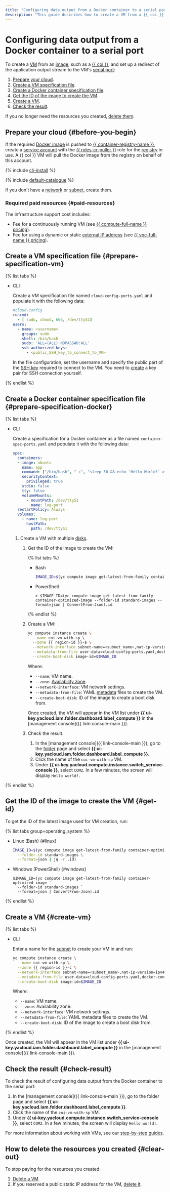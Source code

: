 ```yaml
---
title: "Configuring data output from a Docker container to a serial port in {{ cos-full-name }}"
description: "This guide describes how to create a VM from a {{ coi }} and set up a redirect of the application output stream to the VM's serial port."
---
```


# Configuring data output from a Docker container to a serial port

To create a [VM](../../compute/concepts/vm.md) from an [image](../../compute/concepts/image.md), such as a [{{ coi }}](../concepts/index.md), and set up a redirect of the application output stream to the VM's [serial port](../../compute/operations/serial-console/index.md#configuration):
1. [Prepare your cloud](#before-you-begin).
1. [Create a VM specification file](#prepare-specification-vm).
1. [Create a Docker container specification file](#prepare-specification-docker).
1. [Get the ID of the image to create the VM](#get-id).
1. [Create a VM](#create-vm).
1. [Check the result](#check-result).

If you no longer need the resources you created, [delete them](#clear-out).

## Prepare your cloud {#before-you-begin}

If the required [Docker image](../../container-registry/concepts/docker-image.md) is pushed to [{{ container-registry-name }}](../../container-registry/), create a [service account](../../iam/operations/sa/create.md) with the [{{ roles-cr-puller }}](../../container-registry/security/index.md#choosing-roles) role for the [registry](../../container-registry/concepts/registry.md) in use. A {{ coi }} VM will pull the Docker image from the registry on behalf of this account.

{% include [cli-install](../../_includes/cli-install.md) %}

{% include [default-catalogue](../../_includes/default-catalogue.md) %}

If you don't have a [network](../../vpc/operations/network-create.md) or [subnet](../../vpc/operations/subnet-create.md), create them.

### Required paid resources {#paid-resources}

The infrastructure support cost includes:
* Fee for a continuously running VM (see [{{ compute-full-name }} pricing](../../compute/pricing.md)).
* Fee for using a dynamic or static [external IP address](../../vpc/concepts/address.md#public-addresses) (see [{{ vpc-full-name }} pricing](../../vpc/pricing.md)).

## Create a VM specification file {#prepare-specification-vm}

{% list tabs %}

- CLI

   Create a VM specification file named `cloud-config-ports.yaml` and populate it with the following data:

   ```yaml
   #cloud-config
   runcmd:
     - [ sudo, chmod, 666, /dev/ttyS1]
   users:
     - name: <username>
       groups: sudo
       shell: /bin/bash
       sudo: 'ALL=(ALL) NOPASSWD:ALL'
       ssh-authorized-keys:
         - <public_SSH_key_to_connect_to_VM>
   ```

   In the file configuration, set the username and specify the public part of the [SSH key](../../compute/operations/vm-connect/ssh.md#creating-ssh-keys) required to connect to the VM. You need to [create](../../compute/operations/vm-connect/ssh.md#creating-ssh-keys) a key pair for SSH connection yourself.

{% endlist %}

## Create a Docker container specification file {#prepare-specification-docker}

{% list tabs %}

- CLI

   Create a specification for a Docker container as a file named `container-spec-ports.yaml` and populate it with the following data:

   ```yaml
   spec:
     containers:
     - image: ubuntu
       name: app
       command: ["/bin/bash", "-c", "sleep 30 && echo 'Hello World!' > /dev/ttyS1"]
       securityContext:
         privileged: true
       stdin: false
       tty: false
       volumeMounts:
         - mountPath: /dev/ttyS1
           name: log-port
     restartPolicy: Always
     volumes:
       - name: log-port
         hostPath:
           path: /dev/ttyS1
   ```

   1. Create a VM with multiple [disks](../../compute/concepts/disk.md).
      1. Get the ID of the image to create the VM:

         {% list tabs %}

         - Bash

            ```bash
            IMAGE_ID=$(yc compute image get-latest-from-family container-optimized-image --folder-id standard-images --format=json | jq -r .id)
            ```

         - PowerShell

            ```shell script
            > $IMAGE_ID=(yc compute image get-latest-from-family container-optimized-image --folder-id standard-images --format=json | ConvertFrom-Json).id
            ```

         {% endlist %}

      1. Create a VM:

         ```bash
         yc compute instance create \
           --name coi-vm-with-sp \
           --zone {{ region-id }}-a \
           --network-interface subnet-name=<subnet_name>,nat-ip-version=ipv4 \
           --metadata-from-file user-data=cloud-config-ports.yaml,docker-container-declaration=container-spec-ports.yaml \
           --create-boot-disk image-id=$IMAGE_ID
         ```

         Where:
         * `--name`: VM name.
         * `--zone`: [Availability zone](../../overview/concepts/geo-scope.md).
         * `--network-interface`: VM network settings.
         * `--metadata-from-file`: YAML [metadata](../../compute/concepts/vm-metadata.md) files to create the VM.
         * `--create-boot-disk`: ID of the image to create a boot disk from.

         Once created, the VM will appear in the VM list under **{{ ui-key.yacloud.iam.folder.dashboard.label_compute }}** in the [management console]({{ link-console-main }}).
      1. Check the result.
         1. In the [management console]({{ link-console-main }}), go to the [folder](../../resource-manager/concepts/resources-hierarchy.md#folder) page and select **{{ ui-key.yacloud.iam.folder.dashboard.label_compute }}**.
         1. Click the name of the `coi-vm-with-sp` VM.
         1. Under **{{ ui-key.yacloud.compute.instance.switch_service-console }}**, select `COM2`. In a few minutes, the screen will display `Hello world!`.

{% endlist %}

## Get the ID of the image to create the VM {#get-id}

To get the ID of the latest image used for VM creation, run:

{% list tabs group=operating_system %}

- Linux (Bash) {#linux}

   ```bash
   IMAGE_ID=$(yc compute image get-latest-from-family container-optimized-image \
     --folder-id standard-images \
     --format=json | jq -r .id)
   ```

- Windows (PowerShell) {#windows}

   ```shell script
   $IMAGE_ID=(yc compute image get-latest-from-family container-optimized-image `
     --folder-id standard-images `
     --format=json | ConvertFrom-Json).id
   ```

{% endlist %}

## Create a VM {#create-vm}

{% list tabs %}

- CLI

   Enter a name for the [subnet](../../vpc/operations/subnet-create.md) to create your VM in and run:

   ```bash
   yc compute instance create \
     --name coi-vm-with-sp \
     --zone {{ region-id }}-c \
     --network-interface subnet-name=<subnet_name>,nat-ip-version=ipv4 \
     --metadata-from-file user-data=cloud-config-ports.yaml,docker-container-declaration=container-spec-ports.yaml \
     --create-boot-disk image-id=$IMAGE_ID
   ```

   Where:
   * `--name`: VM name.
   * `--zone`: Availability zone.
   * `--network-interface`: VM network settings.
   * `--metadata-from-file`: YAML metadata files to create the VM.
   * `--create-boot-disk`: ID of the image to create a boot disk from.

{% endlist %}

Once created, the VM will appear in the VM list under **{{ ui-key.yacloud.iam.folder.dashboard.label_compute }}** in the [management console]({{ link-console-main }}).

## Check the result {#check-result}

To check the result of configuring data output from the Docker container to the serial port:
1. In the [management console]({{ link-console-main }}), go to the folder page and select **{{ ui-key.yacloud.iam.folder.dashboard.label_compute }}**.
1. Click the name of the `coi-vm-with-sp` VM.
1. Under **{{ ui-key.yacloud.compute.instance.switch_service-console }}**, select `COM2`. In a few minutes, the screen will display `Hello world!`.

For more information about working with VMs, see our [step-by-step guides](../../compute/operations/index.md).

## How to delete the resources you created {#clear-out}

To stop paying for the resources you created:
1. [Delete a VM](../../compute/operations/vm-control/vm-delete.md).
1. If you reserved a public static IP address for the VM, [delete it](../../vpc/operations/address-delete.md).